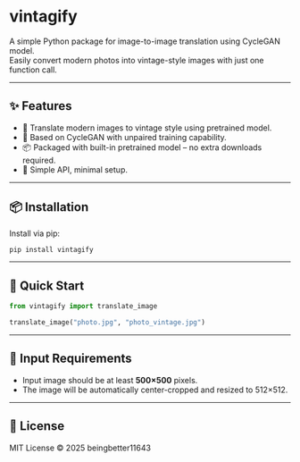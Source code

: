 # vintagify

A simple Python package for image-to-image translation using  CycleGAN model.  
Easily convert modern photos into vintage-style images with just one function call.

---

## ✨ Features

- 🎨 Translate modern images to vintage style using pretrained model.
- 🔁 Based on CycleGAN with unpaired training capability.
- 📦 Packaged with built-in pretrained model – no extra downloads required.
- 🔧 Simple API, minimal setup.

---

## 📦 Installation

Install via pip:

```bash
pip install vintagify
```
---

## 🚀 Quick Start

```python
from vintagify import translate_image

translate_image("photo.jpg", "photo_vintage.jpg")
```

---

## 📐 Input Requirements

- Input image should be at least **500×500** pixels.
- The image will be automatically center-cropped and resized to 512×512.

---

## 📝 License

MIT License © 2025 beingbetter11643



